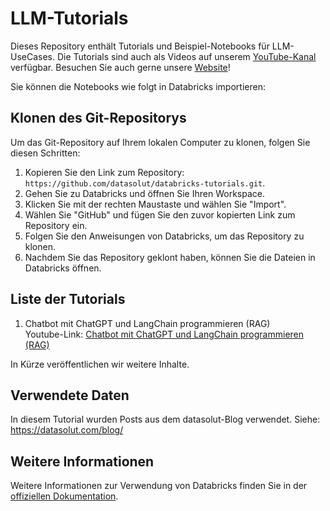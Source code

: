 # LLM-Tutorials

Dieses Repository enthält Tutorials und Beispiel-Notebooks für LLM-UseCases. Die Tutorials sind auch als Videos auf unserem [YouTube-Kanal](https://www.youtube.com/@datasolut6213) verfügbar. Besuchen Sie auch gerne unsere [Website](https://datasolut.com)!

Sie können die Notebooks wie folgt in Databricks importieren:

## Klonen des Git-Repositorys

Um das Git-Repository auf Ihrem lokalen Computer zu klonen, folgen Sie diesen Schritten:

1. Kopieren Sie den Link zum Repository: `https://github.com/datasolut/databricks-tutorials.git`.
2. Gehen Sie zu Databricks und öffnen Sie Ihren Workspace.
3. Klicken Sie mit der rechten Maustaste und wählen Sie "Import".
4. Wählen Sie "GitHub" und fügen Sie den zuvor kopierten Link zum Repository ein.
5. Folgen Sie den Anweisungen von Databricks, um das Repository zu klonen.
6. Nachdem Sie das Repository geklont haben, können Sie die Dateien in Databricks öffnen.

## Liste der Tutorials

1. Chatbot mit ChatGPT und LangChain programmieren (RAG) <br>
    Youtube-Link: [Chatbot mit ChatGPT und LangChain programmieren (RAG)](https://www.youtube.com/watch?v=qKHx-KXV8Aw) <br>

In Kürze veröffentlichen wir weitere Inhalte.

## Verwendete Daten
In diesem Tutorial wurden Posts aus dem datasolut-Blog verwendet. Siehe: https://datasolut.com/blog/ <br>

## Weitere Informationen

Weitere Informationen zur Verwendung von Databricks finden Sie in der [offiziellen Dokumentation](https://docs.databricks.com/).
